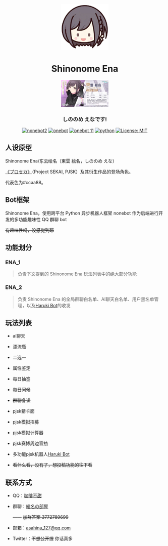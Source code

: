 <div align="center">
<img src="/images/ena_qute_head.png" alt="icon" width="150px"/>
<h1 align="center">Shinonome Ena</h1>
<img src="/images/ena.jpg" alt="icon" width="150px"/>
<h3 align="center">しののめ えなです!</h3>

[![nonebot2](https://img.shields.io/static/v1?label=nonebot&message=v2.4.2&color=red)](https://v2.nonebot.dev/)
[![onebot](https://img.shields.io/static/v1?label=adapters&message=onebot&color=green)](https://onebot.adapters.nonebot.dev/)
[![onebot 11](https://img.shields.io/static/v1?label=onebot&message=v11&color=white)](https://11.onebot.dev)
[![python](https://img.shields.io/static/v1?label=python&message=3.13.2&color=blue)](https://docs.python.org/zh-cn/3.13)
[![License: MIT](https://img.shields.io/badge/License-MIT-yellow.svg)](https://opensource.org/licenses/MIT)

</div>

## 人设原型

Shinonome Ena/东云绘名（東雲 絵名，しののめ えな）

[《プロセカ》](https://www.colorfulstage.com)（Project SEKAI, PJSK）及其衍生作品的登场角色。

代表色为#ccaa88。

## Bot框架

Shinonome Ena，使用跨平台 Python 异步机器人框架 nonebot 作为后端进行开发的多功能趣味性 QQ 群聊 bot

~~有趣味性吗，没感觉到耶~~

## 功能划分

### ENA_1

>负责下文提到的 Shinonome Ena 玩法列表中的绝大部分功能

### ENA_2

>负责 Shinonome Ena 的全局群聊白名单、AI聊天白名单、用户黑名单管理，以及[Haruki Bot](https://docs.haruki.seiunx.com)的收发

## 玩法列表

- ai聊天

- 漂流瓶

- 二选一

- 属性鉴定

- 每日抽签

- ~~每日问候~~

- ~~群聊复读~~

- pjsk猜卡面

- pjsk模拟招募

- pjsk模拟计算器

- pjsk赛博周边盲抽

- 多功能pjsk机器人[Haruki Bot](https://docs.haruki.seiunx.com)

- ~~看什么看，没有了，想投稿功能的往下看~~

## 联系方式

- QQ：[咖啡不甜](https://qm.qq.com/q/WprffRheM4)

- 群聊：[絵名の部屋](https://qm.qq.com/q/HCCXnhlyKc)

    —— ~~加群答案 3772789699~~

- 邮箱：<asahina_127@qq.com>

- Twitter：~~不想公开捏~~ 你话真多